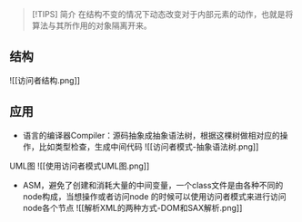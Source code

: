 > [!TIPS] 简介
> 在结构不变的情况下动态改变对于内部元素的动作，也就是将算法与其所作用的对象隔离开来。

## 结构
![[访问者结构.png]]


## 应用
* 语言的编译器Compiler：源码抽象成抽象语法树，根据这棵树做相对应的操作，比如类型检查，生成中间代码
![[访问者模式-抽象语法树.png]]

UML图
![[使用访问者模式UML图.png]]

* ASM，避免了创建和消耗大量的中间变量，一个class文件是由各种不同的node构成，当想操作或者访问node 的时候可以使用访问者模式来进行访问node各个节点
![[解析XML的两种方式-DOM和SAX解析.png]]


